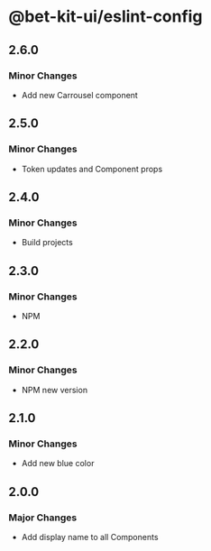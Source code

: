 # @bet-kit-ui/eslint-config

## 2.6.0

### Minor Changes

- Add new Carrousel component

## 2.5.0

### Minor Changes

- Token updates and Component props

## 2.4.0

### Minor Changes

- Build projects

## 2.3.0

### Minor Changes

- NPM

## 2.2.0

### Minor Changes

- NPM new version

## 2.1.0

### Minor Changes

- Add new blue color

## 2.0.0

### Major Changes

- Add display name to all Components
